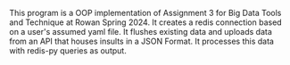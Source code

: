 This program is a OOP implementation of Assignment 3 for Big Data Tools and Technique at Rowan Spring 2024. It creates a redis connection based on a user's assumed yaml file. 
It flushes existing data and uploads data from an API that houses insults in a JSON Format.
It processes this data with redis-py queries as output.
